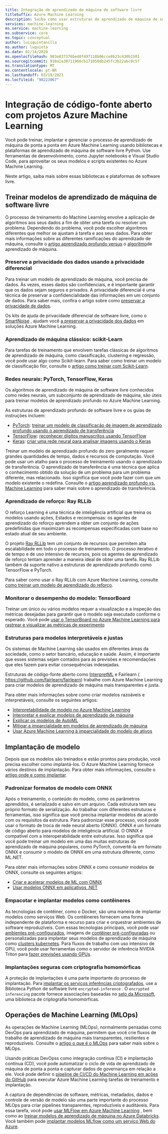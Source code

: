 ```yaml
---
title: Integração de aprendizado de máquina de software livre
titleSuffix: Azure Machine Learning
description: Saiba como usar estruturas de aprendizado de máquina de software livre do Python para treinar, implantar e gerenciar soluções de aprendizado de máquina de ponta a ponta em Azure Machine Learning.
services: machine-learning
ms.service: machine-learning
ms.subservice: core
ms.topic: conceptual
author: luisquintanilla
ms.author: luquinta
ms.date: 01/14/2020
ms.openlocfilehash: 983e037376be48f497118b06cce8b23c430b1501
ms.sourcegitcommit: 910a1a38711966cb171050db245fc3b22abc8c5f
ms.translationtype: MT
ms.contentlocale: pt-BR
ms.lasthandoff: 03/19/2021
ms.locfileid: "98223067"
---
```

# <a name="open-source-integration-with-azure-machine-learning-projects"></a>Integração de código-fonte aberto com projetos Azure Machine Learning

Você pode treinar, implantar e gerenciar o processo de aprendizado de máquina de ponta a ponta em Azure Machine Learning usando bibliotecas e plataformas de aprendizado de máquina de software livre Python.  Use ferramentas de desenvolvimento, como Jupyter notebooks e Visual Studio Code, para aproveitar os seus modelos e scripts existentes no Azure Machine Learning.  

Neste artigo, saiba mais sobre essas bibliotecas e plataformas de software livre.

## <a name="train-open-source-machine-learning-models"></a>Treinar modelos de aprendizado de máquina de software livre

O processo de treinamento do Machine Learning envolve a aplicação de algoritmos aos seus dados a fim de obter uma tarefa ou resolver um problema. Dependendo do problema, você pode escolher algoritmos diferentes que melhor se ajustam à tarefa e aos seus dados. Para obter mais informações sobre as diferentes ramificações do aprendizado de máquina, consulte o [artigo aprendizado profundo versus](./concept-deep-learning-vs-machine-learning.md) o [algoritmo](algorithm-cheat-sheet.md)de aprendizado de máquina.

### <a name="preserve-data-privacy-using-differential-privacy"></a>Preserve a privacidade dos dados usando a privacidade diferencial

Para treinar um modelo de aprendizado de máquina, você precisa de dados. Às vezes, esses dados são confidenciais, e é importante garantir que os dados sejam seguros e privados. A privacidade diferencial é uma técnica de preservar a confidencialidade das informações em um conjunto de dados. Para saber mais, confira o artigo sobre como [preservar a privacidade de dados](concept-differential-privacy.md). 

Os kits de ajuda de privacidade diferencial de software livre, como o [SmartNoise](https://github.com/opendifferentialprivacy/smartnoise-core-python) , ajudam você [a preservar a privacidade dos dados](how-to-differential-privacy.md) em soluções Azure Machine Learning.

### <a name="classical-machine-learning-scikit-learn"></a>Aprendizado de máquina clássico: scikit-Learn

Para tarefas de treinamento que envolvem tarefas clássicas de algoritmos de aprendizado de máquina, como classificação, clustering e regressão, você pode usar algo como Scikit-learn. Para saber como treinar um modelo de classificação flor, consulte o [artigo como treinar com Scikit-Learn](how-to-train-scikit-learn.md).

### <a name="neural-networks-pytorch-tensorflow-keras"></a>Redes neurais: PyTorch, TensorFlow, Keras

Os algoritmos de aprendizado de máquina de software livre conhecidos como redes neurais, um subconjunto de aprendizado de máquina, são úteis para treinar modelos de aprendizado profundo no Azure Machine Learning.

As estruturas de aprendizado profundo de software livre e os guias de instruções incluem:

 *  [PyTorch](https://github.com/pytorch/pytorch): [treinar um modelo de classificação de imagem de aprendizado profundo usando o aprendizado de transferência](how-to-train-pytorch.md) 
 *  [TensorFlow](https://github.com/tensorflow/tensorflow): [reconhecer dígitos manuscritos usando TensorFlow](how-to-train-tensorflow.md)
 *  [Keras](https://github.com/keras-team/keras): [criar uma rede neural para analisar imagens usando o Keras](how-to-train-keras.md)

Treinar um modelo de aprendizado profundo do zero geralmente requer grandes quantidades de tempo, dados e recursos de computação. Você pode usar um atalho para o processo de treinamento usando o aprendizado de transferência. O aprendizado de transferência é uma técnica que aplica o conhecimento obtido da solução de um problema para um problema diferente, mas relacionado. Isso significa que você pode fazer com que um modelo existente o redefina. Consulte o [artigo aprendizado profundo vs. Machine Learning](concept-deep-learning-vs-machine-learning.md#what-is-transfer-learning) para saber mais sobre o aprendizado de transferência.

### <a name="reinforcement-learning-ray-rllib"></a>Aprendizado de reforço: Ray RLLib

O reforço Learning é uma técnica de inteligência artificial que treina os modelos usando ações, Estados e recompensas: os agentes de aprendizado do reforço aprendem a obter um conjunto de ações predefinidas que maximizam as recompensas especificadas com base no estado atual de seu ambiente. 

O projeto [Ray RLLib](https://github.com/ray-project/ray) tem um conjunto de recursos que permitem alta escalabilidade em todo o processo de treinamento. O processo iterativo é de tempo e de uso intensivo de recursos, pois os agentes de aprendizado de reforço tentam aprender a maneira ideal de obter uma tarefa.  Ray RLLib também dá suporte nativo a estruturas de aprendizado profundo como TensorFlow e PyTorch.  

Para saber como usar o Ray RLLib com Azure Machine Learning, consulte [como treinar um modelo de aprendizado do reforço](how-to-use-reinforcement-learning.md).

### <a name="monitor-model-performance-tensorboard"></a>Monitorar o desempenho do modelo: TensorBoard

Treinar um único ou vários modelos requer a visualização e a inspeção das métricas desejadas para garantir que o modelo seja executado conforme o esperado. Você pode [usar o TensorBoard no Azure Machine Learning para rastrear e visualizar as métricas de experimento](./how-to-monitor-tensorboard.md)

### <a name="frameworks-for-interpretable-and-fair-models"></a>Estruturas para modelos interpretáveis e justas

Os sistemas de Machine Learning são usados em diferentes áreas da sociedade, como o setor bancário, educação e saúde. Assim, é importante que esses sistemas sejam contados para as previsões e recomendações que eles fazem para evitar consequências indesejadas.

Estruturas de código-fonte aberto como [InterpretML](https://github.com/interpretml/interpret/) e Fairlearn ( https://github.com/fairlearn/fairlearn) trabalhe com Azure Machine Learning para criar modelos de aprendizado de máquina mais transparentes e justa.

Para obter mais informações sobre como criar modelos razoáveis e interpretáveis, consulte os seguintes artigos:

- [Interpretabilidade de modelo no Azure Machine Learning](how-to-machine-learning-interpretability.md)
- [Interpretar e explicar modelos de aprendizado de máquina](how-to-machine-learning-interpretability-aml.md)
- [Explicar os modelos de AutoML](how-to-machine-learning-interpretability-automl.md)
- [Mitigar a imparcialidade em modelos de aprendizado de máquina](concept-fairness-ml.md)
- [Usar Azure Machine Learning à imparcialidade do modelo de ativos](how-to-machine-learning-fairness-aml.md)

## <a name="model-deployment"></a>Implantação de modelo

Depois que os modelos são treinados e estão prontos para produção, você precisa escolher como implantá-los. O Azure Machine Learning fornece vários destinos de implantação. Para obter mais informações, consulte o [artigo onde e como implantar](./how-to-deploy-and-where.md).

### <a name="standardize-model-formats-with-onnx"></a>Padronizar formatos de modelo com ONNX

Após o treinamento, o conteúdo do modelo, como os parâmetros aprendidos, é serializado e salvo em um arquivo. Cada estrutura tem seu próprio formato de serialização. Ao trabalhar com diferentes estruturas e ferramentas, isso significa que você precisa implantar modelos de acordo com os requisitos da estrutura. Para padronizar esse processo, você pode usar o formato de troca de rede neural aberto (ONNX). ONNX é um formato de código aberto para modelos de inteligência artificial. O ONNX é compatível com a interoperabilidade entre estruturas. Isso significa que você pode treinar um modelo em uma das muitas estruturas de aprendizado de máquina populares, como PyTorch, convertê-la em formato ONNX e consumir o modelo de ONNX em uma estrutura diferente, como ML.NET.

Para obter mais informações sobre ONNX e como consumir modelos de ONNX, consulte os seguintes artigos:

- [Criar e acelerar modelos de ML com ONNX](concept-onnx.md)
- [Usar modelos ONNX em aplicativos .NET](how-to-use-automl-onnx-model-dotnet.md)

### <a name="package-and-deploy-models-as-containers"></a>Empacotar e implantar modelos como contêineres

As tecnologias de contêiner, como o Docker, são uma maneira de implantar modelos como serviços Web. Os contêineres fornecem uma forma independente de plataforma e recurso para criar e orquestrar ambientes de software reproduzíveis. Com essas tecnologias principais, você pode usar [ambientes pré-configurados](./how-to-use-environments.md), imagens de [contêiner pré-configuradas](./how-to-deploy-custom-docker-image.md) ou personalizadas para implantar seus modelos de aprendizado de máquina como [clusters kubernetes](./how-to-deploy-azure-kubernetes-service.md?tabs=python). Para fluxos de trabalho com uso intensivo de GPU, você pode usar ferramentas como o servidor de inferência NVIDIA Triton para [fazer previsões usando GPUs](how-to-deploy-with-triton.md?tabs=python).

### <a name="secure-deployments-with-homomorphic-encryption"></a>Implantações seguras com criptografia homomórficas

A proteção de implantações é uma parte importante do processo de implantação. Para [implantar os serviços inferências criptografados](how-to-homomorphic-encryption-seal.md), use a Biblioteca Python de software livre `encrypted-inference` . O `encrypted inferencing` pacote fornece associações baseadas no [selo da Microsoft](https://github.com/Microsoft/SEAL), uma biblioteca de criptografia homomórficas.

## <a name="machine-learning-operations-mlops"></a>Operações de Machine Learning (MLOps)

As operações de Machine Learning (MLOps), normalmente pensadas como DevOps para aprendizado de máquina, permitem que você crie fluxos de trabalho de aprendizado de máquina mais transparentes, resilientes e reproduzíveis. Consulte o [artigo o que é o MLOps](./concept-model-management-and-deployment.md) para saber mais sobre o MLOps. 

Usando práticas DevOpss como integração contínua (CI) e implantação contínua (CD), você pode automatizar o ciclo de vida de aprendizado de máquina de ponta a ponta e capturar dados de governança em relação a ele. Você pode definir o [pipeline de CI/CD do Machine Learning em ações do GitHub](./how-to-github-actions-machine-learning.md) para executar Azure Machine Learning tarefas de treinamento e implantação. 

A captura de dependências de software, métricas, metadados, dados e controle de versão de modelo são uma parte importante do processo MLOps para criar pipelines transparentes, reproduzíveis e auditáveis. Para essa tarefa, você pode [usar MLFlow em Azure Machine Learning](how-to-use-mlflow.md) , bem como ao [treinar modelos de aprendizado de máquina no Azure Databricks](./how-to-use-mlflow-azure-databricks.md). Você também pode [implantar modelos MLflow como um serviço Web do Azure](how-to-deploy-mlflow-models.md). 
